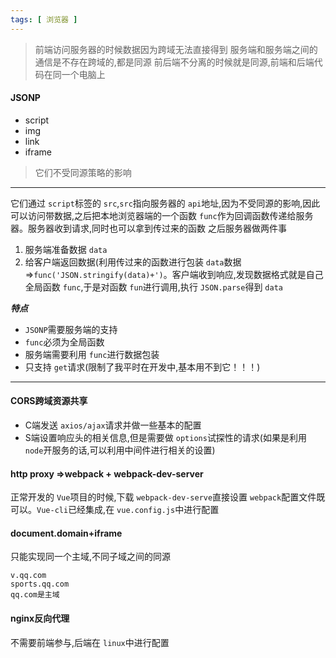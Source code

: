 ```yaml
---
tags: [ 浏览器 ]
---
```

> 前端访问服务器的时候数据因为跨域无法直接得到
> 服务端和服务端之间的通信是不存在跨域的,都是同源
> 前后端不分离的时候就是同源,前端和后端代码在同一个电脑上

#### JSONP

+ script
+ img
+ link
+ iframe

> 它们不受同源策略的影响

---

它们通过 `script`标签的 `src`,`src`指向服务器的 `api`地址,因为不受同源的影响,因此可以访问带数据,之后把本地浏览器端的一个函数 `func`作为回调函数传递给服务器。服务器收到请求,同时也可以拿到传过来的函数
之后服务器做两件事

1. 服务端准备数据 `data`
2. 给客户端返回数据(利用传过来的函数进行包装 `data`数据=>`func('JSON.stringify(data)+')`。客户端收到响应,发现数据格式就是自己全局函数 `func`,于是对函数 `fun`进行调用,执行 `JSON.parse`得到 `data`

***特点***

+ `JSONP`需要服务端的支持
+ `func`必须为全局函数
+ 服务端需要利用 `func`进行数据包装
+ 只支持 `get`请求(限制了我平时在开发中,基本用不到它！！！)

---

#### CORS跨域资源共享

- C端发送 `axios/ajax`请求并做一些基本的配置
- S端设置响应头的相关信息,但是需要做 `options`试探性的请求(如果是利用 `node`开服务的话,可以利用中间件进行相关的设置)

#### http proxy =>webpack + webpack-dev-server

正常开发的 `Vue`项目的时候,下载 `webpack-dev-serve`直接设置 `webpack`配置文件既可以。`Vue-cli`已经集成,在 `vue.config.js`中进行配置

#### document.domain+iframe

只能实现同一个主域,不同子域之间的同源

```
v.qq.com
sports.qq.com
qq.com是主域
```

#### nginx反向代理

不需要前端参与,后端在 `linux`中进行配置
